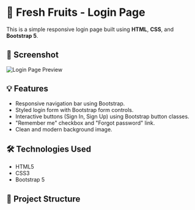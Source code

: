 # 🍓 Fresh Fruits - Login Page

This is a simple responsive login page built using **HTML**, **CSS**, and **Bootstrap 5**.

## 📸 Screenshot
![Login Page Preview](relative/path/to/your/screenshot.png)

## 💡 Features
- Responsive navigation bar using Bootstrap.
- Styled login form with Bootstrap form controls.
- Interactive buttons (Sign In, Sign Up) using Bootstrap button classes.
- "Remember me" checkbox and "Forgot password" link.
- Clean and modern background image.

## 🛠 Technologies Used
- HTML5
- CSS3
- Bootstrap 5

## 📂 Project Structure
